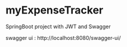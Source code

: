 # myExpenseTracker
SpringBoot project with JWT and Swagger

swagger ui : http://localhost:8080/swagger-ui/
